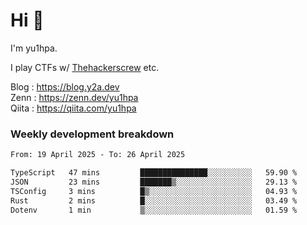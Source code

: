 # Hi 👋

I'm yu1hpa.

I play CTFs w/ [Thehackerscrew](https://www.thehackerscrew.team/) etc.

Blog : https://blog.y2a.dev  
Zenn : https://zenn.dev/yu1hpa  
Qiita : https://qiita.com/yu1hpa  

### Weekly development breakdown

<!--START_SECTION:waka-->

```txt
From: 19 April 2025 - To: 26 April 2025

TypeScript   47 mins         ███████████████░░░░░░░░░░   59.90 %
JSON         23 mins         ███████▒░░░░░░░░░░░░░░░░░   29.13 %
TSConfig     3 mins          █▒░░░░░░░░░░░░░░░░░░░░░░░   04.93 %
Rust         2 mins          █░░░░░░░░░░░░░░░░░░░░░░░░   03.49 %
Dotenv       1 min           ▒░░░░░░░░░░░░░░░░░░░░░░░░   01.59 %
```

<!--END_SECTION:waka-->

